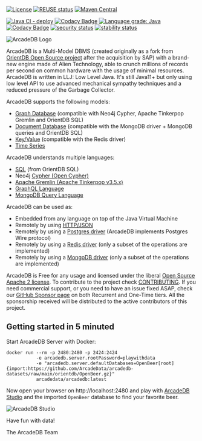 [![License](https://img.shields.io/badge/License-Apache%202.0-green.svg)](https://opensource.org/licenses/Apache-2.0)
[![REUSE status](https://api.reuse.software/badge/github.com/ArcadeData/arcadedb)](https://api.reuse.software/info/github.com/ArcadeData/arcadedb)
[![Maven Central](https://maven-badges.herokuapp.com/maven-central/com.arcadedb/arcadedb-parent/badge.svg)](https://maven-badges.herokuapp.com/maven-central/com.arcadedb/arcadedb-parent)

[![Java CI - deploy](https://github.com/ArcadeData/arcadedb/actions/workflows/mvn-deploy.yml/badge.svg)](https://github.com/ArcadeData/arcadedb/actions/workflows/mvn-deploy.yml)
[![Codacy Badge](https://app.codacy.com/project/badge/Coverage/1f971260db1e46638bd3fd91e3ebf668)](https://www.codacy.com/gh/ArcadeData/arcadedb/dashboard?utm_source=github.com&utm_medium=referral&utm_content=ArcadeData/arcadedb&utm_campaign=Badge_Coverage)
[![Language grade: Java](https://img.shields.io/lgtm/grade/java/g/ArcadeData/arcadedb.svg?logo=lgtm&logoWidth=18)](https://lgtm.com/projects/g/ArcadeData/arcadedb/context:java)
[![Codacy Badge](https://api.codacy.com/project/badge/Grade/d40cc721f39b49eb81408307960f145b)](https://app.codacy.com/gh/ArcadeData/arcadedb?utm_source=github.com&utm_medium=referral&utm_content=ArcadeData/arcadedb&utm_campaign=Badge_Grade_Settings)
[![security status](https://www.meterian.io/badge/gh/ArcadeData/arcadedb/security?branch=main)](https://www.meterian.io/report/gh/ArcadeData/arcadedb)
[![stability status](https://www.meterian.io/badge/gh/ArcadeData/arcadedb/stability?branch=main)](https://www.meterian.io/report/gh/ArcadeData/arcadedb)

![ArcadeDB Logo](https://arcadedb.com/assets/images/arcadedb-logo.png)

ArcadeDB is a Multi-Model DBMS (created originally as a fork from [OrientDB Open Source project](https://github.com/orientechnologies/orientdb) after the acquisition by SAP) with a brand-new engine made of Alien Technology, able to crunch millions of records per second on common hardware with the usage of
minimal resources. ArcadeDB is written in LLJ: Low Level Java. It's still Java11+ but only using low level API to use advanced
mechanical sympathy techniques and a reduced pressure of the Garbage Collector.

ArcadeDB supports the following models:
- [Graph Database](https://docs.arcadedb.com#Graph-Model) (compatible with Neo4j Cypher, Apache Tinkerpop Gremlin and OrientDB SQL)
- [Document Database](https://docs.arcadedb.com#Document-Model) (compatible with the MongoDB driver + MongoDB queries and OrientDB SQL)
- [Key/Value](https://docs.arcadedb.com#KeyValue-Model) (compatible with the Redis driver)
- [Time Series](https://docs.arcadedb.com#TimeSeries-Model)

ArcadeDB understands multiple languages:
- [SQL](https://docs.arcadedb.com#SQL) (from OrientDB SQL)
- Neo4j [Cypher (Open Cypher)](https://docs.arcadedb.com#Cypher)
- [Apache Gremlin (Apache Tinkerpop v3.5.x)](https://docs.arcadedb.com#Gremlin-API)
- [GraphQL Language](https://docs.arcadedb.com#GraphQL)
- [MongoDB Query Language](https://docs.arcadedb.com#MongoDB-API)

ArcadeDB can be used as:
- Embedded from any language on top of the Java Virtual Machine
- Remotely by using [HTTP/JSON](https://docs.arcadedb.com#HTTP-API)
- Remotely by using a [Postgres driver](https://docs.arcadedb.com#Postgres-Driver) (ArcadeDB implements Postgres Wire protocol)
- Remotely by using a [Redis driver](https://docs.arcadedb.com#Redis-API) (only a subset of the operations are implemented)
- Remotely by using a [MongoDB driver](https://docs.arcadedb.com#MongoDB-API) (only a subset of the operations are implemented)

ArcadeDB is Free for any usage and licensed under the liberal [Open Source Apache 2 license](LICENSE). To contribute to the project check [CONTRIBUTING](CONTRIBUTING.md). If you need commercial support, or you need to have an issue fixed ASAP, check our [GitHub Sponsor page](https://github.com/sponsors/ArcadeData) on both Recurrent and One-Time tiers. All the sponsorship received will be distributed to the active contributors of this project.


## Getting started in 5 minuted

Start ArcadeDB Server with Docker:

```
docker run --rm -p 2480:2480 -p 2424:2424
           -e arcadedb.server.rootPassword=playwithdata
           -e "arcadedb.server.defaultDatabases=OpenBeer[root]{import:https://github.com/ArcadeData/arcadedb-datasets/raw/main/orientdb/OpenBeer.gz}"
           arcadedata/arcadedb:latest
```

Now open your browser on http://localhost:2480 and play with [ArcadeDB Studio](https://docs.arcadedb.com/#_studio) and the imported `OpenBeer` database to find your favorite beer.

![ArcadeDB Studio](https://arcadedb.com/assets/images/openbeer-demo-graph.png)


Have fun with data!

The ArcadeDB Team
